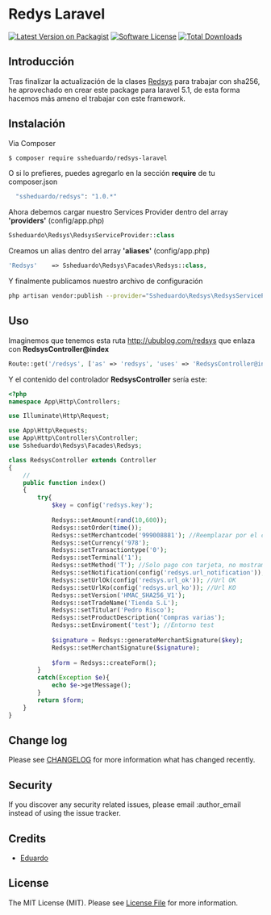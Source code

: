 # Redys Laravel

[![Latest Version on Packagist][ico-version]][link-packagist]
[![Software License][ico-license]](LICENSE.md)
[![Total Downloads][ico-downloads]][link-downloads]

## Introducción

Tras finalizar la actualización de la clases [Redsys][link-redsys] para trabajar con sha256, he aprovechado en crear este package para laravel 5.1, de esta forma hacemos más ameno el trabajar con este framework.

## Instalación

Via Composer

``` bash
$ composer require ssheduardo/redsys-laravel
```

O si lo prefieres, puedes agregarlo en la sección **require** de tu composer.json
```bash
  "ssheduardo/redsys": "1.0.*"
```
Ahora debemos cargar nuestro Services Provider dentro del array **'providers'** (config/app.php)
```php
Ssheduardo\Redsys\RedsysServiceProvider::class
```

Creamos un alias dentro del array **'aliases'** (config/app.php)
```php
'Redsys'    => Ssheduardo\Redsys\Facades\Redsys::class,
```

Y finalmente publicamos nuestro archivo de configuración
```bash
php artisan vendor:publish --provider="Ssheduardo\Redsys\RedsysServiceProvider"
```


## Uso
Imaginemos que tenemos esta ruta http://ubublog.com/redsys que enlaza con **RedsysController@index**

```php
Route::get('/redsys', ['as' => 'redsys', 'uses' => 'RedsysController@index']);
```

Y el contenido del controlador **RedsysController** sería este:
``` php
<?php
namespace App\Http\Controllers;

use Illuminate\Http\Request;

use App\Http\Requests;
use App\Http\Controllers\Controller;
use Ssheduardo\Redsys\Facades\Redsys;

class RedsysController extends Controller
{
    //
    public function index()
    {
        try{
            $key = config('redsys.key');
              
            Redsys::setAmount(rand(10,600));
            Redsys::setOrder(time());
            Redsys::setMerchantcode('999008881'); //Reemplazar por el código que proporciona el banco
            Redsys::setCurrency('978');
            Redsys::setTransactiontype('0');
            Redsys::setTerminal('1');
            Redsys::setMethod('T'); //Solo pago con tarjeta, no mostramos iupay
            Redsys::setNotification(config('redsys.url_notification')); //Url de notificacion
            Redsys::setUrlOk(config('redsys.url_ok')); //Url OK
            Redsys::setUrlKo(config('redsys.url_ko')); //Url KO             
            Redsys::setVersion('HMAC_SHA256_V1');
            Redsys::setTradeName('Tienda S.L');
            Redsys::setTitular('Pedro Risco');
            Redsys::setProductDescription('Compras varias');
            Redsys::setEnviroment('test'); //Entorno test
    
            $signature = Redsys::generateMerchantSignature($key);
            Redsys::setMerchantSignature($signature);
    
            $form = Redsys::createForm();
        }
        catch(Exception $e){
            echo $e->getMessage();
        }
        return $form;
    }
}


```

## Change log

Please see [CHANGELOG](CHANGELOG.md) for more information what has changed recently.


## Security

If you discover any security related issues, please email :author_email instead of using the issue tracker.

## Credits

- [Eduardo][link-author]

## License

The MIT License (MIT). Please see [License File](LICENSE.md) for more information.

[ico-version]: https://img.shields.io/packagist/v/ssheduardo/redsys-laravel.svg?style=flat-square
[ico-license]: https://img.shields.io/badge/license-MIT-brightgreen.svg?style=flat-square
[ico-downloads]: https://img.shields.io/packagist/dt/ssheduardo/redsys-laravel.svg?style=flat-square

[link-packagist]: https://packagist.org/packages/ssheduardo/redsys-laravel
[link-downloads]: https://packagist.org/packages/ssheduardo/redsys-laravel
[link-author]: https://github.com/ssheduardo
[link-contributors]: ../../contributors
[link-redsys]: https://github.com/ssheduardo/sermepa
